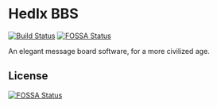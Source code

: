 # Hedlx BBS
[![Build Status](https://travis-ci.org/hedlx/bbs.svg?branch=master)](https://travis-ci.org/hedlx/bbs)
[![FOSSA Status](https://app.fossa.io/api/projects/git%2Bgithub.com%2Fhedlx%2Fbbs.svg?type=shield)](https://app.fossa.io/projects/git%2Bgithub.com%2Fhedlx%2Fbbs?ref=badge_shield)

An elegant message board software, for a more civilized age.



## License
[![FOSSA Status](https://app.fossa.io/api/projects/git%2Bgithub.com%2Fhedlx%2Fbbs.svg?type=large)](https://app.fossa.io/projects/git%2Bgithub.com%2Fhedlx%2Fbbs?ref=badge_large)